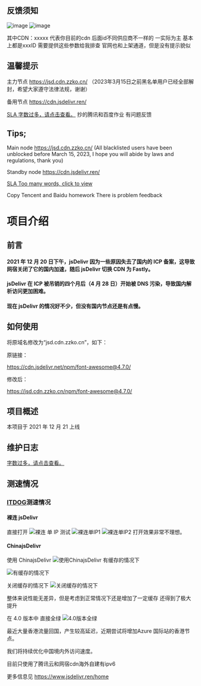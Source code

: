 ## 反馈须知


![image](https://user-images.githubusercontent.com/86733666/226504907-dbd006b5-c0b3-4cd6-9489-db767368ce2b.png)
![image](https://user-images.githubusercontent.com/86733666/226505009-3830743a-8cb5-4358-84a9-61f456760743.png)


其中CDN：xxxxx 代表你目前的cdn
后面id不同供应商不一样的 一实际为主 基本上都是xxxID
需要提供这些参数给我排查
官网也和上架通道，但是没有提示貌似

## 温馨提示
主力节点 https://jsd.cdn.zzko.cn/     （2023年3月15日之前黑名单用户已经全部解封，希望大家遵守法律法规，谢谢）

备用节点 https://cdn.jsdelivr.ren/ 


[SLA 字数过多，请点击查看。](SLA.md)
抄的腾讯和百度作业 有问题反馈

## Tips;
Main node https://jsd.cdn.zzko.cn/ (All blacklisted users have been unblocked before March 15, 2023, I hope you will abide by laws and regulations, thank you)

Standby node https://cdn.jsdelivr.ren/ 



[SLA Too many words, click to view](SLA-en.md)

Copy Tencent and Baidu homework There is problem feedback

# 项目介绍

## 前言

#### 2021 年 12 月 20 日下午，jsDelivr 因为一些原因失去了国内的 ICP 备案，这导致网宿关闭了它的国内加速，随后 jsDelivr 切换 CDN 为 Fastly。

#### jsDelivr 在 ICP 被吊销的四个月后（4 月 28 日）开始被 DNS 污染，导致国内解析访问更加困难。

#### 现在 jsDelivr 的情况好不少，但没有国内节点还是有点慢。

## 如何使用

将原域名修改为“jsd.cdn.zzko.cn”，如下：

原链接：

https://cdn.jsdelivr.net/npm/font-awesome@4.7.0/

修改后：

https://jsd.cdn.zzko.cn/npm/font-awesome@4.7.0/

## 项目概述

本项目于 2021 年 12 月 21 上线

## 维护日志

[字数过多，请点击查看。](LOG.md)

## 测速情况

### [ITDOG](https://itdog.cn/)测速情况

#### 裸连 jsDelivr

直接打开
![裸连](https://zzko.cn/images/1/2022/10/17/1666015238634d6006005c2.png)
单 IP 测试
![裸连单IP1](https://zzko.cn/images/1/2022/10/17/1666015315634d6053e22f7.png)
![裸连单IP2](https://zzko.cn/images/1/2022/10/17/1666015195634d5fdb7cfa6.png)
打开效果非常不理想。

#### ChinajsDelivr

使用 ChinajsDelivr
![使用ChinajsDelivr](https://zzko.cn/images/1/2022/10/09/16653260106342dbbab13a9.png)
有缓存的情况下

![有缓存的情况下](https://image.zzko.cn/images/1/2022/10/09/16653260606342dbec8e69e.png)

关闭缓存的情况下
![关闭缓存的情况下](https://image.zzko.cn/images/1/2022/10/09/16653260926342dc0ccde32.png)

整体来说性能无差异，但是考虑到正常情况下还是增加了一定缓存 还得到了极大提升

在 4.0 版本中 直接全绿
![4.0版本全绿](https://user-images.githubusercontent.com/86733666/196892699-08ff55bb-a007-48c6-8cfc-4ccf4c6b7bc3.png)

最近大量香港流量回国，产生较高延迟，近期尝试将增加Azure 国际站的香港节点。

我们将持续优化中国境内外访问速度。

目前只使用了腾讯云和网宿cdn海外自建有ipv6


更多信息见 https://www.jsdelivr.ren/home


